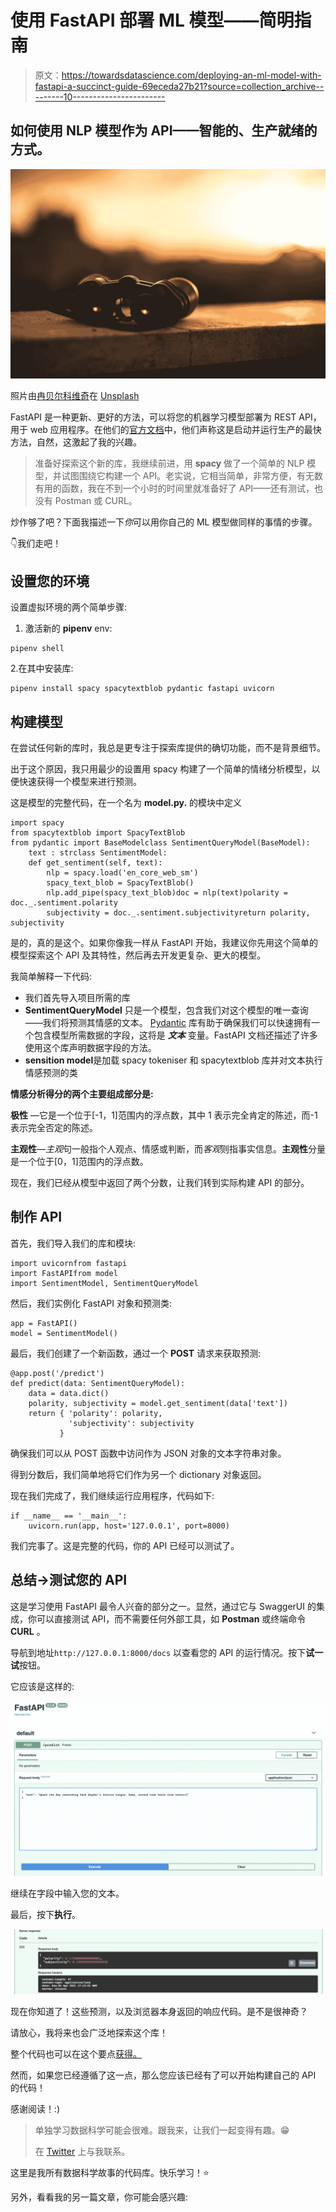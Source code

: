 # 使用 FastAPI 部署 ML 模型——简明指南

> 原文：<https://towardsdatascience.com/deploying-an-ml-model-with-fastapi-a-succinct-guide-69eceda27b21?source=collection_archive---------10----------------------->

## 如何使用 NLP 模型作为 API——智能的、生产就绪的方式。

![](img/181ae1226f75564de2ce86af0bb0050c.png)

照片由[冉贝尔科维奇](https://unsplash.com/@berko?utm_source=medium&utm_medium=referral)在 [Unsplash](https://unsplash.com?utm_source=medium&utm_medium=referral)

FastAPI 是一种更新、更好的方法，可以将您的机器学习模型部署为 REST API，用于 web 应用程序。在他们的[官方文档](https://fastapi.tiangolo.com/)中，他们声称这是启动并运行生产的最快方法，自然，这激起了我的兴趣。

> 准备好探索这个新的库，我继续前进，用 **spacy** 做了一个简单的 NLP 模型，并试图围绕它构建一个 API。老实说，它相当简单，非常方便，有无数有用的函数，我在不到一个小时的时间里就准备好了 API——还有测试，也没有 Postman 或 CURL。

炒作够了吧？下面我描述一下*你*可以用你自己的 ML 模型做同样的事情的步骤。

👇我们走吧！

## 设置您的环境

设置虚拟环境的两个简单步骤:

1.  激活新的 **pipenv** env:

```
pipenv shell
```

2.在其中安装库:

```
pipenv install spacy spacytextblob pydantic fastapi uvicorn
```

## 构建模型

在尝试任何新的库时，我总是更专注于探索库提供的确切功能，而不是背景细节。

出于这个原因，我只用最少的设置用 spacy 构建了一个简单的情绪分析模型，以便快速获得一个模型来进行预测。

这是模型的完整代码，在一个名为 **model.py.** 的模块中定义

```
import spacy
from spacytextblob import SpacyTextBlob
from pydantic import BaseModelclass SentimentQueryModel(BaseModel):
    text : strclass SentimentModel:
    def get_sentiment(self, text):
        nlp = spacy.load('en_core_web_sm')
        spacy_text_blob = SpacyTextBlob()
        nlp.add_pipe(spacy_text_blob)doc = nlp(text)polarity = doc._.sentiment.polarity      
        subjectivity = doc._.sentiment.subjectivityreturn polarity, subjectivity
```

是的，真的是这个。如果你像我一样从 FastAPI 开始，我建议你先用这个简单的模型探索这个 API 及其特性，然后再去开发更复杂、更大的模型。

我简单解释一下代码:

*   我们首先导入项目所需的库
*   **SentimentQueryModel** 只是一个模型，包含我们对这个模型的唯一查询——我们将预测其情感的文本。 [Pydantic](https://pydantic-docs.helpmanual.io) 库有助于确保我们可以快速拥有一个包含模型所需数据的字段，这将是 ***文本*** 变量。FastAPI 文档还描述了许多使用这个库声明数据字段的方法。
*   **sensition model**是加载 spacy tokeniser 和 spacytextblob 库并对文本执行情感预测的类

**情感分析得分的两个主要组成部分是:**

**极性** —它是一个位于[-1，1]范围内的浮点数，其中 1 表示完全肯定的陈述，而-1 表示完全否定的陈述。

**主观性**—*主观*句一般指个人观点、情感或判断，而*客观*则指事实信息。**主观性**分量是一个位于[0，1]范围内的浮点数。

现在，我们已经从模型中返回了两个分数，让我们转到实际构建 API 的部分。

## 制作 API

首先，我们导入我们的库和模块:

```
import uvicornfrom fastapi 
import FastAPIfrom model 
import SentimentModel, SentimentQueryModel
```

然后，我们实例化 FastAPI 对象和预测类:

```
app = FastAPI()
model = SentimentModel()
```

最后，我们创建了一个新函数，通过一个 **POST** 请求来获取预测:

```
@app.post('/predict')
def predict(data: SentimentQueryModel):    
    data = data.dict()    
    polarity, subjectivity = model.get_sentiment(data['text'])
    return { 'polarity': polarity,        
             'subjectivity': subjectivity    
           }
```

确保我们可以从 POST 函数中访问作为 JSON 对象的文本字符串对象。

得到分数后，我们简单地将它们作为另一个 dictionary 对象返回。

现在我们完成了，我们继续运行应用程序，代码如下:

```
if __name__ == '__main__':    
    uvicorn.run(app, host='127.0.0.1', port=8000)
```

我们完事了。这是完整的代码，你的 API 已经可以测试了。

## 总结→测试您的 API

这是学习使用 FastAPI 最令人兴奋的部分之一。显然，通过它与 SwaggerUI 的集成，你可以直接测试 API，而不需要任何外部工具，如 **Postman** 或终端命令 **CURL** 。

导航到地址`http://127.0.0.1:8000/docs` 以查看您的 API 的运行情况。按下**试一试**按钮。

它应该是这样的:

![](img/7ca5c0754d8cb54a0400cf08b0f0603c.png)

继续在字段中输入您的文本。

最后，按下**执行**。

![](img/26933e590fc88610b4eb388b94907dea.png)

现在你知道了！这些预测，以及浏览器本身返回的响应代码。是不是很神奇？

请放心，我将来也会广泛地探索这个库！

整个代码也可以在这个要点[获得。](https://gist.github.com/yashprakash13/998e7322769ce3257b9f8dae786c0e36)

然而，如果您已经遵循了这一点，那么您应该已经有了可以开始构建自己的 API 的代码！

感谢阅读！:)

> 单独学习数据科学可能会很难。跟我来，让我们一起变得有趣。😁
> 
> 在 [Twitter](https://twitter.com/csandyash) 上与我联系。

这里是我所有数据科学故事的代码库。快乐学习！⭐️

另外，看看我的另一篇文章，你可能会感兴趣:

</making-your-first-kaggle-submission-36fa07739272> 